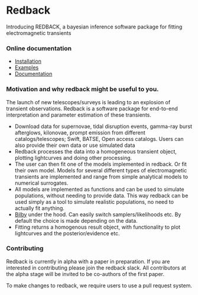 # Redback
Introducing REDBACK, a bayesian inference software package for fitting electromagnetic transients

### Online documentation

- [Installation](https://github.com/nikhil-sarin/redback)
- [Examples](https://github.com/nikhil-sarin/redback/tree/master/examples)
- [Documentation](https://github.com/nikhil-sarin/docs)


### Motivation and why redback might be useful to you.
The launch of new telescopes/surveys is leading to an explosion of transient observations. 
Redback is a software package for end-to-end interpretation and parameter estimation of these transients.

- Download data for supernovae, tidal disruption events, gamma-ray burst afterglows, kilonovae, prompt emission from 
  different catalogs/telescopes; Swift, BATSE, Open access catalogs. Users can also provide their own data or use simulated data
- Redback processes the data into a homogeneous transient object, plotting lightcurves and doing other processing.
- The user can then fit one of the models implemented in redback. Or fit their own model. Models for several different types of electromagnetic transients are implemented and range from simple analytical models to numerical surrogates.
- All models are implemented as functions and can be used to simulate populations, without needing to provide data. This way redback can be used simply as a tool to simulate realistic populations, no need to actually fit anything.
- [Bilby](https://lscsoft.docs.ligo.org/bilby/index.html) under the hood. Can easily switch samplers/likelihoods etc. By default the choice is made depending on the data.
- Fitting returns a homogenous result object, with functionality to plot lightcurves and the posterior/evidence etc.

### Contributing 
Redback is currently in alpha with a paper in preparation. If you are interested in contributing please join the redback slack. All contributors at the alpha stage will be invited to be co-authors of the first paper.

To make changes to redback, we require users to use a pull request system. 


